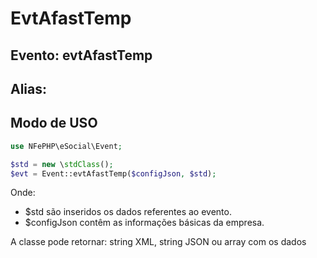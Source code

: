 # EvtAfastTemp

## Evento: evtAfastTemp

## Alias: 


## Modo de USO

```php
use NFePHP\eSocial\Event;

$std = new \stdClass();
$evt = Event::evtAfastTemp($configJson, $std);
```

Onde:
- $std são inseridos os dados referentes ao evento.
- $configJson contêm as informações básicas da empresa.

A classe pode retornar: string XML, string JSON ou array com os dados
